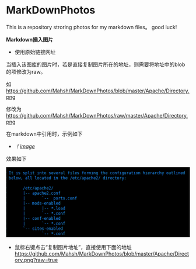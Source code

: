# MarkDownPhotos

This is a repository stroring photos for my markdown files。
good luck! 

**Markdown插入图片**

+ 使用原始链接网址

当插入该图库的图片时，若是直接复制图片所在的地址，则需要将地址中的blob的项修改为raw。

如     https://github.com/Mahsh/MarkDownPhotos/blob/master/Apache/Directory.png

修改为 https://github.com/Mahsh/MarkDownPhotos/raw/master/Apache/Directory.png

在markdown中引用时，示例如下
+ *！[image](上述图片链接)*

效果如下

![image](https://github.com/Mahsh/MarkDownPhotos/raw/master/Apache/Directory.png)

+ 鼠标右键点击“复制图片地址”，直接使用下面的地址
https://github.com/Mahsh/MarkDownPhotos/blob/master/Apache/Directory.png?raw=true
